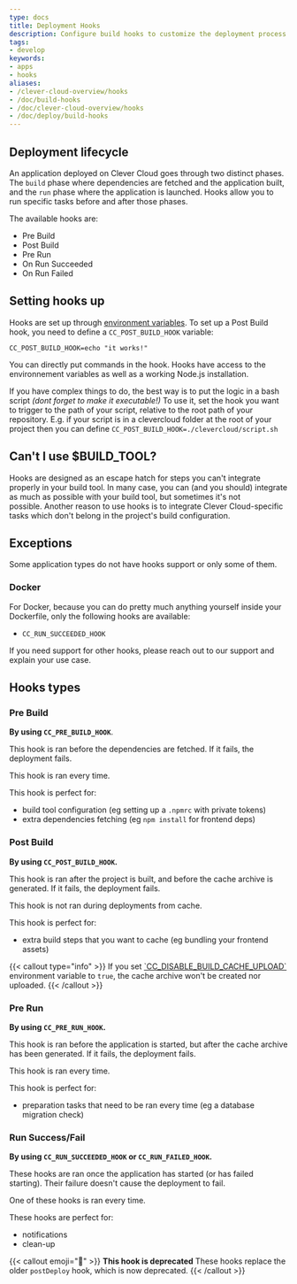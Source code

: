 ```yaml
---
type: docs
title: Deployment Hooks
description: Configure build hooks to customize the deployment process on Clever Cloud with pre and post-deployment automation scripts and workflows
tags:
- develop
keywords:
- apps
- hooks
aliases:
- /clever-cloud-overview/hooks
- /doc/build-hooks
- /doc/clever-cloud-overview/hooks
- /doc/deploy/build-hooks
---
```

## Deployment lifecycle

An application deployed on Clever Cloud goes through two distinct phases. The
`build` phase where dependencies are fetched and the application built, and the
`run` phase where the application is launched. Hooks allow you to run specific
tasks before and after those phases.

The available hooks are:

- Pre Build
- Post Build
- Pre Run
- On Run Succeeded
- On Run Failed

## Setting hooks up

Hooks are set up through [environment
variables](/developers/doc/develop/env-variables).
To set up a Post Build hook, you need to define a `CC_POST_BUILD_HOOK`
variable:

```shell
CC_POST_BUILD_HOOK=echo "it works!"
```

You can directly put commands in the hook. Hooks have access to the environnement variables as well as a working Node.js installation.

If you have complex things to do, the best way is to put the logic in a bash script *(dont forget to make it executable!)*
To use it, set the hook you want to trigger to the path of your script, relative to the root path of your repository.
E.g. if your script is in a clevercloud folder at the root of your project then you can define `CC_POST_BUILD_HOOK=./clevercloud/script.sh`

## Can't I use $BUILD_TOOL?

Hooks are designed as an escape hatch for steps you can't integrate properly in
your build tool. In many case, you can (and you should) integrate as much as
possible with your build tool, but sometimes it's not possible. Another reason
to use hooks is to integrate Clever Cloud-specific tasks which don't belong in
the project's build configuration.

## Exceptions

Some application types do not have hooks support or only some of them.

### Docker

For Docker, because you can do pretty much anything yourself inside your Dockerfile, only the following hooks are available:

- `CC_RUN_SUCCEEDED_HOOK`

If you need support for other hooks, please reach out to our support and explain your use case.

## Hooks types

### Pre Build

**By using `CC_PRE_BUILD_HOOK`**.

This hook is ran before the dependencies are fetched. If it fails, the
deployment fails.

This hook is ran every time.

This hook is perfect for:

- build tool configuration (eg setting up a `.npmrc` with private tokens)
- extra dependencies fetching (eg `npm install` for frontend deps)

### Post Build

**By using `CC_POST_BUILD_HOOK`.**

This hook is ran after the project is built, and before the cache archive is
generated. If it fails, the deployment fails.

This hook is not ran during deployments from cache.

This hook is perfect for:

- extra build steps that you want to cache (eg bundling your frontend assets)

{{< callout type="info" >}}
  If you set [\`CC_DISABLE_BUILD_CACHE_UPLOAD\`](/developers/doc/develop/env-variables/#settings-you-can-define-using-environment-variables) environment variable to `true`, the cache archive won't be created nor uploaded.
{{< /callout >}}

### Pre Run

**By using `CC_PRE_RUN_HOOK`.**

This hook is ran before the application is started, but after the cache archive
has been generated. If it fails, the deployment fails.

This hook is ran every time.

This hook is perfect for:

- preparation tasks that need to be ran every time (eg a database migration check)

### Run Success/Fail

**By using `CC_RUN_SUCCEEDED_HOOK` or `CC_RUN_FAILED_HOOK`.**

These hooks are ran once the application has started (or has failed starting).
Their failure doesn't cause the deployment to fail.

One of these hooks is ran every time.

These hooks are perfect for:

- notifications
- clean-up

{{< callout emoji="🧹" >}}
**This hook is deprecated**
These hooks replace the older `postDeploy` hook, which is now deprecated.
{{< /callout >}}
